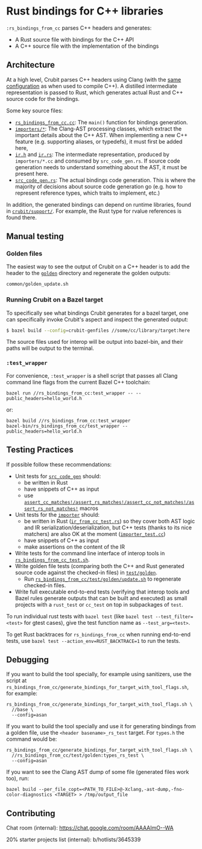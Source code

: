 # Rust bindings for C++ libraries

`:rs_bindings_from_cc` parses C++ headers and generates:

*   A Rust source file with bindings for the C++ API
*   A C++ source file with the implementation of the bindings

## Architecture

At a high level, Crubit parses C++ headers using Clang (with the
[same configuration](../docs/overview/reproducible_builds.md) as when
used to compile C++). A distilled intermediate representation is passed to Rust,
which generates actual Rust and C++ source code for the bindings.

Some key source files:

*   [`rs_bindings_from_cc.cc`](rs_bindings_from_cc.cc): The `main()` function
    for bindings generation.
*   [`importers/*`](importers/): The Clang-AST processing classes, which extract
    the important details about the C++ AST. When implementing a new C++ feature
    (e.g. supporting aliases, or typedefs), it must first be added here,
*   [`ir.h`](ir.h) and [`ir.rs`](ir.rs): The intermediate representation,
    produced by `importers/*.cc` and consumed by `src_code_gen.rs`. If source
    code generation needs to understand something about the AST, it must be
    present here.
*   [`src_code_gen.rs`](src_code_gen.rs): The actual bindings code generation.
    This is where the majority of decisions about source code generation go
    (e.g. how to represent reference types, which traits to implement, etc.)

In addition, the generated bindings can depend on runtime libraries, found in
[`crubit/support/`](../support/). For example, the Rust type for rvalue
references is found there.

## Manual testing

### Golden files

The easiest way to see the output of Crubit on a C++ header is to add the header
to the [`golden`](test/golden) directory and regenerate the golden outputs:

```sh
common/golden_update.sh
```

### Running Crubit on a Bazel target

To specifically see what bindings Crubit generates for a bazel target, one can
specifically invoke Crubit's aspect and inspect the generated output:

```sh
$ bazel build --config=crubit-genfiles //some/cc/library/target:here
```

The source files used for interop will be output into bazel-bin, and their paths
will be output to the terminal.

### `:test_wrapper`

For convenience, `:test_wrapper` is a shell script that passes all Clang command
line flags from the current Bazel C++ toolchain:

```
bazel run //rs_bindings_from_cc:test_wrapper -- --public_headers=hello_world.h
```

or:

```
bazel build //rs_bindings_from_cc:test_wrapper
bazel-bin/rs_bindings_from_cc/test_wrapper --public_headers=hello_world.h
```

## Testing Practices

If possible follow these recommendations:

*   Unit tests for
    [`src_code_gen`](rs_bindings_from_cc/src_code_gen.rs)
    should:
    *   be written in Rust
    *   have snippets of C++ as input
    *   use
        [`assert_cc_matches!/assert_rs_matches!/assert_cc_not_matches!/assert_rs_not_matches!`](rs_bindings_from_cc/token_stream_matchers.rs)
        macros
*   Unit tests for the
    [`importer`](rs_bindings_from_cc/importer.h)
    should:
    *   be written in Rust
        ([`ir_from_cc_test.rs`](rs_bindings_from_cc/ir_from_cc_test.rs))
        so they cover both AST logic and IR serialization/deserialization, but
        C++ tests (thanks to its nice matchers) are also OK at the moment
        ([`importer_test.cc`](rs_bindings_from_cc/importer_test.cc))
    *   have snippets of C++ as input
    *   make assertions on the content of the IR
*   Write tests for the command line interface of interop tools in
    [`rs_bindings_from_cc_test.sh`](rs_bindings_from_cc/test/rs_bindings_from_cc_test.sh).
*   Write golden file tests (comparing both the C++ and Rust generated source
    code against the checked-in files) in
    [`test/golden`](rs_bindings_from_cc/test/golden/).
    *   Run
        [`rs_bindings_from_cc/test/golden/update.sh`](rs_bindings_from_cc/test/golden/update.sh)
        to regenerate checked-in files.
*   Write full executable end-to-end tests (verifying that interop tools and
    Bazel rules generate outputs that can be built and executed) as small
    projects with a `rust_test` or `cc_test` on top in subpackages of `test`.

To run individual rust tests with `bazel test` (like `bazel test
--test_filter=<test>` for gtest cases), give the test function name as
`--test_arg=<test>`.

To get Rust backtraces for `rs_bindings_from_cc` when running end-to-end tests,
use `bazel test --action_env=RUST_BACKTRACE=1` to run the tests.

## Debugging

If you want to build the tool specially, for example using sanitizers, use the
script at
`rs_bindings_from_cc/generate_bindings_for_target_with_tool_flags.sh`,
for example:

```
rs_bindings_from_cc/generate_bindings_for_target_with_tool_flags.sh \
  //base \
  --config=asan
```

If you want to build the tool specially and use it for generating bindings from
a golden file, use the `<header basename>_rs_test` target. For `types.h` the
command would be:

```
rs_bindings_from_cc/generate_bindings_for_target_with_tool_flags.sh \
  //rs_bindings_from_cc/test/golden:types_rs_test \
  --config=asan
```

If you want to see the Clang AST dump of some file (generated files work too),
run:

```
bazel build --per_file_copt=<PATH_TO_FILE>@-Xclang,-ast-dump,-fno-color-diagnostics <TARGET> > /tmp/output_file
```

## Contributing

Chat room (internal): https://chat.google.com/room/AAAAImO--WA

20% starter projects list (internal): b/hotlists/3645339
